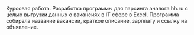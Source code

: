Курсовая работа.
Разработка программы для парсинга аналога hh.ru с целью выгрузки данных о вакансиях в IT сфере в Excel. Программа собирала название вакансии, краткое описание, зарплату и ссылку на объявление.
